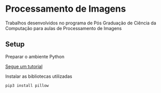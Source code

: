 # Processamento de Imagens

Trabalhos desenvolvidos no programa de Pós Graduação de Ciência da Computação para aulas de Processamento de Imagens

## Setup 

Preparar o ambiente Python 

[Segue um tutorial](https://johnywalves.com.br/ambiente-python/)  

Instalar as bibliotecas utilizadas

```bash
pip3 install pillow
```